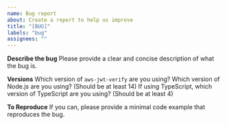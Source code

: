 ```yaml
---
name: Bug report
about: Create a report to help us improve
title: "[BUG]"
labels: "bug"
assignees: ""
---
```


**Describe the bug**
Please provide a clear and concise description of what the bug is.

**Versions**
Which version of `aws-jwt-verify` are you using?
Which version of Node.js are you using? (Should be at least 14)
If using TypeScript, which version of TypeScript are you using? (Should be at least 4)

**To Reproduce**
If you can, please provide a minimal code example that reproduces the bug.
